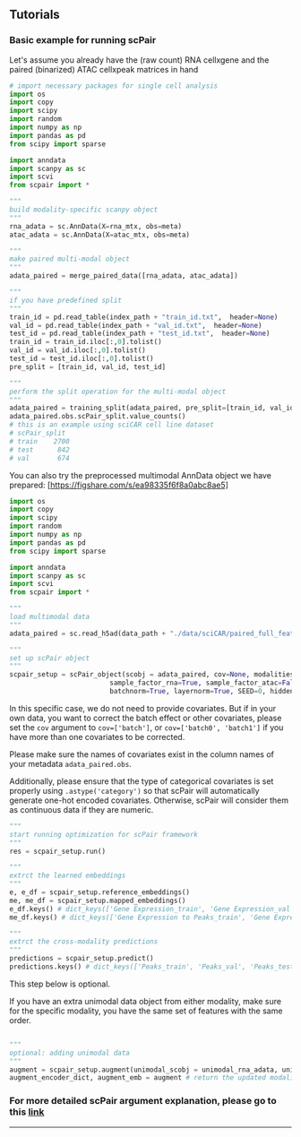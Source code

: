## Tutorials
### Basic example for running scPair


Let's assume you already have the (raw count) RNA cellxgene and the paired (binarized) ATAC cellxpeak matrices in hand
```python
# import necessary packages for single cell analysis
import os
import copy
import scipy
import random
import numpy as np
import pandas as pd
from scipy import sparse

import anndata
import scanpy as sc
import scvi
from scpair import *

"""
build modality-specific scanpy object
"""
rna_adata = sc.AnnData(X=rna_mtx, obs=meta)
atac_adata = sc.AnnData(X=atac_mtx, obs=meta)

"""
make paired multi-modal object
"""
adata_paired = merge_paired_data([rna_adata, atac_adata])

"""
if you have predefined split
"""
train_id = pd.read_table(index_path + "train_id.txt",  header=None)
val_id = pd.read_table(index_path + "val_id.txt",  header=None)
test_id = pd.read_table(index_path + "test_id.txt",  header=None)
train_id = train_id.iloc[:,0].tolist()
val_id = val_id.iloc[:,0].tolist()
test_id = test_id.iloc[:,0].tolist()
pre_split = [train_id, val_id, test_id]

"""
perform the split operation for the multi-modal object
"""
adata_paired = training_split(adata_paired, pre_split=[train_id, val_id, test_id])
adata_paired.obs.scPair_split.value_counts()
# this is an example using sciCAR cell line dataset
# scPair_split
# train    2700
# test      842
# val       674
```

You can also try the preprocessed multimodal AnnData object we have prepared: [https://figshare.com/s/ea98335f6f8a0abc8ae5]

```python
import os
import copy
import scipy
import random
import numpy as np
import pandas as pd
from scipy import sparse

import anndata
import scanpy as sc
import scvi
from scpair import *

"""
load multimodal data
"""
adata_paired = sc.read_h5ad(data_path + "./data/sciCAR/paired_full_features.h5ad")

"""
set up scPair object
"""
scpair_setup = scPair_object(scobj = adata_paired, cov=None, modalities = {'Gene Expression': 'zinb', 'Peaks': 'ber'},
                         sample_factor_rna=True, sample_factor_atac=False, infer_library_size_rna=False, infer_library_size_atac=True,
                         batchnorm=True, layernorm=True, SEED=0, hidden_layer=[800, 30], dropout_rate=0.1, learning_rate_prediction=1e-3, max_epochs=1000)
```

In this specific case, we do not need to provide covariates. But if in your own data, you want to correct the batch effect or other covariates, please set the `cov` argument to  `cov=['batch']`, or `cov=['batch0', 'batch1']` if you have more than one covariates to be corrected. 

Please make sure the names of covariates exist in the column names of your metadata `adata_paired.obs`.

Additionally, please ensure that the type of categorical covariates is set properly using `.astype('category')` so that scPair will automatically generate one-hot encoded covariates. Otherwise, scPair will consider them as continuous data if they are numeric.


```python
"""
start running optimization for scPair framework
"""
res = scpair_setup.run()

"""
extrct the learned embeddings
"""
e, e_df = scpair_setup.reference_embeddings()
me, me_df = scpair_setup.mapped_embeddings()
e_df.keys() # dict_keys(['Gene Expression_train', 'Gene Expression_val', 'Gene Expression_test', 'Peaks_train', 'Peaks_val', 'Peaks_test'])
me_df.keys() # dict_keys(['Gene Expression to Peaks_train', 'Gene Expression to Peaks_val', 'Gene Expression to Peaks_test', 'Peaks to Gene Expression_train', 'Peaks to Gene Expression_val', 'Peaks to Gene Expression_test'])

"""
extrct the cross-modality predictions 
"""
predictions = scpair_setup.predict()
predictions.keys() # dict_keys(['Peaks_train', 'Peaks_val', 'Peaks_test', 'Gene Expression_train', 'Gene Expression_val', 'Gene Expression_test'])

```

This step below is optional. 

If you have an extra unimodal data object from either modality, make sure for the specific modality, you have the same set of features with the same order.

```python

"""
optional: adding unimodal data
"""
augment = scpair_setup.augment(unimodal_scobj = unimodal_rna_adata, unimodal_modalities = {'Gene Expression': 'zinb'}, unimodal_cov = None)
augment_encoder_dict, augment_emb = augment # return the updated modality encoder and embeddings
```

### For more detailed scPair argument explanation, please go to this [link](https://github.com/quon-titative-biology/scPair/blob/main/tutorials/understand_the_argument.md)

---

